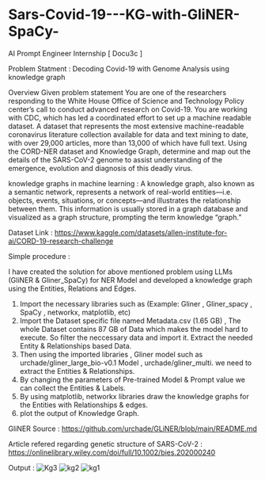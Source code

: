 # Sars-Covid-19---KG-with-GliNER-SpaCy-
AI Prompt Engineer Internship  [ Docu3c ]

Problem Statment : Decoding Covid-19 with Genome Analysis using knowledge graph

Overview Given problem statement You are one of the researchers responding to the White House Office of Science and Technology Policy center’s call to conduct advanced research on Covid-19. You are working with CDC, which has led a coordinated effort to set up a machine readable dataset. A dataset that represents the most extensive machine-readable coronavirus literature collection available for data and text mining to date, with over 29,000 articles, more than 13,000 of which have full text. Using the CORD-NER dataset and Knowledge Graph, determine and map out the details of the SARS-CoV-2 genome to assist understanding of the emergence, evolution and diagnosis of this deadly virus.

knowledge graphs in machine learning : A knowledge graph, also known as a semantic network, represents a network of real-world entities—i.e. objects, events, situations, or concepts—and illustrates the relationship between them. This information is usually stored in a graph database and visualized as a graph structure, prompting the term knowledge “graph.”

Dataset Link : https://www.kaggle.com/datasets/allen-institute-for-ai/CORD-19-research-challenge

Simple procedure :

I have created the solution for above mentioned problem using LLMs (GliNER & Gliner_SpaCy) for NER Model and developed a knowledge graph using the Entities, Relations and Edges.

1. Import the necessary libraries such as (Example: Gliner , Gliner_spacy , SpaCy , networkx, matplotlib, etc)
2. Import the Dataset specific file named Metadata.csv (1.65 GB) , The whole Dataset contains 87 GB of Data which makes the model hard to execute. So filter the neccessary data and import it. Extract the needed Entity & Relationships based Data.
3. Then using the imported libraries , Gliner model such as urchade/gliner_large_bio-v0.1 Model , urchade/gliner_multi. we need to extract the Entities & Relationships.
4. By changing the parameters of Pre-trained Model & Prompt value we can collect the Entities & Labels.
5. By using matplotlib, networkx libraries draw the knowledge graphs for the Entities with Relationships & edges.
6. plot the output of Knowledge Graph.

GliNER Source : https://github.com/urchade/GLiNER/blob/main/README.md

Article refered regarding genetic structure of SARS-CoV-2 : https://onlinelibrary.wiley.com/doi/full/10.1002/bies.202000240

Output :
![Kg3](https://github.com/PraveenSP12/Sars-Covid-19---KG-with-GliNER-SpaCy-/assets/95535247/61b6c0e6-f87d-4efe-a7ce-ea09b78ba7b2)
![kg2](https://github.com/PraveenSP12/Sars-Covid-19---KG-with-GliNER-SpaCy-/assets/95535247/16c68ec4-f77c-4dc8-b1d6-5f0f5c2df924)
![kg1](https://github.com/PraveenSP12/Sars-Covid-19---KG-with-GliNER-SpaCy-/assets/95535247/4c0f569f-eb28-4a16-80db-a12aa3a0ede5)
